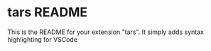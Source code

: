 # tars README

This is the README for your extension "tars". It simply adds syntax highlighting for VSCode

